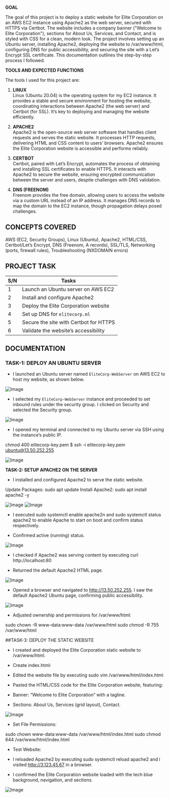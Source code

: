 **GOAL**

The goal of this project is to deploy a static website for Elite Corporation on an AWS EC2 instance using Apache2 as the web server, secured with HTTPS via Certbot. The website includes a company banner ("Welcome to Elite Corporation"), sections for About Us, Services, and Contact, and is styled with CSS for a clean, modern look. The project involves setting up an Ubuntu server, installing Apache2, deploying the website to /var/www/html, configuring DNS for public accessibility, and securing the site with a Let’s Encrypt SSL certificate. This documentation outlines the step-by-step process I followed.

**TOOLS AND EXPECTED FUNCTIONS**


The tools I used for this project are:

1) **LINUX**  
   Linux (Ubuntu 20.04) is the operating system for my EC2 instance. It provides a stable and secure environment for hosting the website, coordinating interactions between Apache2 (the web server) and Certbot (for SSL). It’s key to deploying and managing the website efficiently.

2) **APACHE2**  
   Apache2 is the open-source web server software that handles client requests and serves the static website. It processes HTTP requests, delivering HTML and CSS content to users’ browsers. Apache2 ensures the Elite Corporation website is accessible and performs reliably.

3) **CERTBOT**  
   Certbot, paired with Let’s Encrypt, automates the process of obtaining and installing SSL certificates to enable HTTPS. It interacts with Apache2 to secure the website, ensuring encrypted communication between the server and users, despite challenges with DNS validation.

4) **DNS (FREENOM)**  
   Freenom provides the free domain, allowing users to access the website via a custom URL instead of an IP address. It manages DNS records to map the domain to the EC2 instance, though propagation delays posed challenges.

## CONCEPTS COVERED

AWS (EC2, Security Groups), Linux (Ubuntu), Apache2, HTML/CSS, Certbot/Let’s Encrypt, DNS (Freenom, A records), SSL/TLS, Networking (ports, firewall rules), Troubleshooting (NXDOMAIN errors)

## PROJECT TASK

| S/N | Tasks                                      |
|-----|--------------------------------------------|
| 1   | Launch an Ubuntu server on AWS EC2         |
| 2   | Install and configure Apache2              |
| 3   | Deploy the Elite Corporation website       |
| 4   | Set up DNS for `elitecorp.ml`             |
| 5   | Secure the site with Certbot for HTTPS     |
| 6   | Validate the website’s accessibility       |

## DOCUMENTATION

### TASK-1: DEPLOY AN UBUNTU SERVER

- I launched an Ubuntu server named `EliteCorp-WebServer` on AWS EC2 to host my website, as shown below.  

![Image](https://github.com/user-attachments/assets/04e53f87-2ea5-48a9-8dce-b7b0b3ffc44f)


- I selected my `EliteCorp-WebServer` instance and proceeded to set inbound rules under the security group. I clicked on Security and selected the Security group.  

  
![Image](https://github.com/user-attachments/assets/dd40973a-1524-4430-90e2-fd22ff605d13)



- I opened my terminal and connected to my Ubuntu server via SSH using the instance’s public IP.

chmod 400 elitecorp-key.pem
$  ssh -i elitecorp-key.pem ubuntu@13.50.252.255


![Image](https://github.com/user-attachments/assets/d587237b-01f0-4a67-a888-e634ed7d17fe)



**TASK-2: SETUP APACHE2 ON THE SERVER**

- I installed and configured Apache2 to serve the static website.

Update Packages: sudo apt update 
Install Apache2: sudo apt install apache2 -y
 
![Image](https://github.com/user-attachments/assets/c3bc5855-6c62-4f70-bb5d-4bcd0488a2d9)
![Image](https://github.com/user-attachments/assets/aa02bb6c-91a6-4a75-be05-872bddbd3335)


- I executed sudo systemctl enable apache2n and sudo systemctl status apache2 to enable Apache to start on boot and confirm status respectively.

- Confirmed active (running) status.

![Image](https://github.com/user-attachments/assets/5ed3a931-9dc5-49d0-bda1-c848861d28cd)



- I checked if Apache2 was serving content by executing curl http://localhost:80

- Returned the default Apache2 HTML page.

![Image](https://github.com/user-attachments/assets/4b73b5b1-ec61-4906-9a59-7e362a2900cb)



- Opened a browser and navigated to http://13.50.252.255. I saw the default Apache2 Ubuntu page, confirming public accessibility.

![Image](https://github.com/user-attachments/assets/fec757eb-0d85-4e7f-a816-46579f6fdf79)


- Adjusted ownership and permissions for /var/www/html: 

sudo chown -R www-data:www-data /var/www/html
sudo chmod -R 755 /var/www/html


##TASK-3: DEPLOY THE STATIC WEBSITE

- I created and deployed the Elite Corporation static website to /var/www/html.

- Create index.html:

- Edited the website file by executing sudo vim /var/www/html/index.html

- Pasted the HTML/CSS code for the Elite Corporation website, featuring:

- Banner: “Welcome to Elite Corporation” with a tagline.

- Sections: About Us, Services (grid layout), Contact.

![Image](https://github.com/user-attachments/assets/3208e3d9-baea-4208-9ee8-10bd5d5c6acc)



- Set File Permissions:

sudo chown www-data:www-data /var/www/html/index.html
sudo chmod 644 /var/www/html/index.html

- Test Website:

- I reloaded Apache2 by executing sudo systemctl reload apache2 and i visited http://3.123.45.67 in a browser.

- I confirmed the Elite Corporation website loaded with the tech blue background, navigation, and sections.

![Image](https://github.com/user-attachments/assets/9b1cbf81-9047-4e07-9e95-9596b035488a)



